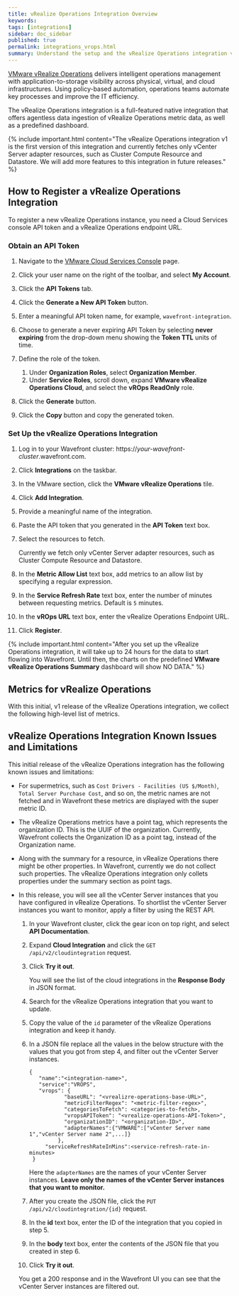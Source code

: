 ```yaml
---
title: vRealize Operations Integration Overview
keywords:
tags: [integrations]
sidebar: doc_sidebar
published: true
permalink: integrations_vrops.html
summary: Understand the setup and the vRealize Operations integration v1 limitations and caveats.
---
```

[VMware vRealize Operations](https://www.vmware.com/products/vrealize-operations.html) delivers intelligent operations management with application-to-storage visibility across physical, virtual, and cloud infrastructures. Using policy-based automation, operations teams automate key processes and improve the IT efficiency.


The vRealize Operations integration is a full-featured native integration that offers agentless data ingestion of vRealize Operations metric data, as well as a predefined dashboard. 

{% include important.html content="The vRealize Operations integration v1 is the first version of this integration and currently fetches only vCenter Server adapter resources, such as Cluster Compute Resource and Datastore. We will add more features to this integration in future releases." %}

## How to Register a vRealize Operations Integration

To register a new vRealize Operations instance, you need a Cloud Services console API token and a vRealize Operations endpoint URL.

### Obtain an API Token

1. Navigate to the [VMware Cloud Services Console](https://console.cloud.vmware.com/csp/gateway/discovery) page.
1. Click your user name on the right of the toolbar, and select **My Account**.
1. Click the **API Tokens** tab.
1. Click the **Generate a New API Token** button.
1. Enter a meaningful API token name, for example, `wavefront-integration`.
1. Choose to generate a never expiring API Token by selecting **never expiring** from the drop-down menu showing the **Token TTL** units of time.
1. Define the role of the token. 
   
   1. Under **Organization Roles**, select **Organization Member**.
   1. Under **Service Roles**, scroll down, expand **VMware vRealize Operations Cloud**, and select the **vROps ReadOnly** role.
1. Click the **Generate** button.
1. Click the **Copy** button and copy the generated token.

### Set Up the vRealize Operations Integration

1. Log in to your Wavefront cluster: https://*your-wavefront-cluster*.wavefront.com.
1. Click **Integrations** on the taskbar. 
1. In the VMware section, click the **VMware vRealize Operations** tile.
1. Click **Add Integration**.
1. Provide a meaningful name of the integration.
1. Paste the API token that you generated in the **API Token** text box.
1. Select the resources to fetch.
   
   Currently we fetch only vCenter Server adapter resources, such as Cluster Compute Resource and Datastore.
   
1. In the **Metric Allow List** text box, add metrics to an allow list by specifying a regular expression. 
1. In the **Service Refresh Rate** text box, enter the number of minutes between requesting metrics. Default is `5` minutes.
1. In the **vROps URL** text box, enter the vRealize Operations Endpoint URL.
1. Click **Register**.


{% include important.html content="After you set up the vRealize Operations integration, it will take up to 24 hours for the data to start flowing into Wavefront. Until then, the charts on the predefined **VMware vRealize Operations Summary** dashboard will show NO DATA." %}


## Metrics for vRealize Operations

With this initial, v1 release of the vRealize Operations integration, we collect the following high-level list of metrics.

## vRealize Operations Integration Known Issues and Limitations

This initial release of the vRealize Operations integration has the following known issues and limitations:

* For supermetrics, such as `Cost Drivers - Facilities (US $/Month)`, `Total Server Purchase Cost`, and so on, the metric names are not fetched and in Wavefront these metrics are displayed with the super metric ID.
* The vRealize Operations metrics have a point tag, which represents the organization ID. This is the UUIF of the organization. Currently, Wavefront collects the Organization ID as a point tag, instead of the Organization name.
* Along with the summary for a resource, in vRealize Operations there might be other properties. In Wavefront, currently we do not collect such properties. The vRealize Operations integration only collets properties under the summary section as point tags.
* In this release, you will see all the vCenter Server instances that you have configured in vRealize Operations. To shortlist the vCenter Server instances you want to monitor, apply a filter by using the REST API. 
  1. In your Wavefront cluster, click the gear icon on top right, and select **API Documentation**.
  2. Expand **Cloud Integration** and click the `GET /api/v2/cloudintegration` request.
  3. Click **Try it out**.
     
     You will see the list of the cloud integrations in the **Response Body** in JSON format. 

   4. Search for the vRealize Operations integration that you want to update.
   5. Copy the value of the `id` parameter of the vRealize Operations integration and keep it handy. 
   6. In a JSON file replace all the values in the below structure with the values that you got from step 4, and filter out the vCenter Server instances.
   
       ```
       {
          "name":"<integration-name>",
          "service":"VROPS",
          "vrops": {
                  "baseURL": "<vrealizre-operations-base-URL>",
                  "metricFilterRegex": "<metric-filter-regex>",
                  "categoriesToFetch": <categories-to-fetch>,
                  "vropsAPIToken": "<vrealize-operations-API-Token>",
                  "organizationID": "<organization-ID>",
                  "adapterNames":{"VMWARE":["vCenter Server name 1","vCenter Server name 2",...]}
                },
            "serviceRefreshRateInMins":<service-refresh-rate-in-minutes>
        }
       ```
       Here the `adapterNames` are the names of your vCenter Server instances. **Leave only the names of the vCenter Server instances that you want to monitor.**
    
    7. After you create the JSON file, click the `PUT /api/v2/cloudintegration/{id}` request.
    8. In the **id** text box, enter the ID of the integration that you copied in step 5.
    9. In the **body** text box, enter the contents of the JSON file that you created in step 6.
    10. Click **Try it out**. 
    
   You get a 200 response and in the Wavefront UI you can see that the vCenter Server instances are filtered out.
